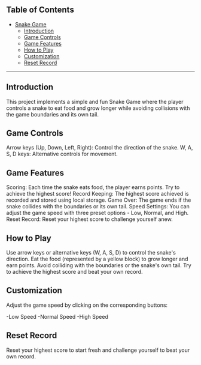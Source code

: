 ## Table of Contents
- [Snake Game](#snake-game)
  - [Introduction](#introduction)
  - [Game Controls](#game-controls)
  - [Game Features](#game-features)
  - [How to Play](#how-to-play)
  - [Customization](#customization)
  - [Reset Record](#reset-record)

---

## Introduction

This project implements a simple and fun Snake Game where the player controls a snake to eat food and grow longer while avoiding collisions with the game boundaries and its own tail.

## Game Controls

Arrow keys (Up, Down, Left, Right): Control the direction of the snake.
W, A, S, D keys: Alternative controls for movement.

## Game Features

Scoring: Each time the snake eats food, the player earns points. Try to achieve the highest score!
Record Keeping: The highest score achieved is recorded and stored using local storage.
Game Over: The game ends if the snake collides with the boundaries or its own tail.
Speed Settings: You can adjust the game speed with three preset options - Low, Normal, and High.
Reset Record: Reset your highest score to challenge yourself anew.

## How to Play

Use arrow keys or alternative keys (W, A, S, D) to control the snake's direction.
Eat the food (represented by a yellow block) to grow longer and earn points.
Avoid colliding with the boundaries or the snake's own tail.
Try to achieve the highest score and beat your own record.

## Customization


Adjust the game speed by clicking on the corresponding buttons:

-Low Speed
-Normal Speed
-High Speed

## Reset Record
Reset your highest score to start fresh and challenge yourself to beat your own record.


